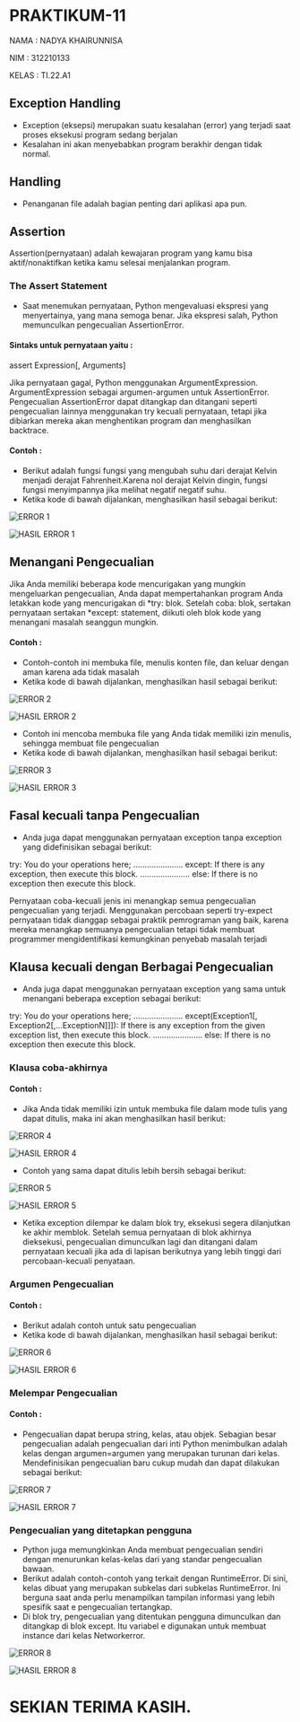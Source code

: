# PRAKTIKUM-11

NAMA    : NADYA KHAIRUNNISA

NIM     : 312210133

KELAS   : TI.22.A1

## Exception Handling
- Exception (eksepsi) merupakan suatu kesalahan (error) yang terjadi saat proses eksekusi program   sedang berjalan
- Kesalahan ini akan menyebabkan program berakhir dengan tidak normal.

## Handling
- Penanganan file adalah bagian penting dari aplikasi apa pun.

## Assertion
Assertion(pernyataan) adalah kewajaran program yang kamu bisa aktif/nonaktifkan ketika kamu selesai menjalankan program.
### The Assert Statement
- Saat menemukan pernyataan, Python mengevaluasi ekspresi yang menyertainya, yang mana semoga benar. Jika ekspresi salah, Python memunculkan pengecualian AssertionError.

#### Sintaks untuk pernyataan yaitu :

assert Expression[, Arguments]

Jika pernyataan gagal, Python menggunakan ArgumentExpression. ArgumentExpression sebagai argumen-argumen untuk AssertionError. 
Pengecualian AssertionError dapat ditangkap dan ditangani seperti pengecualian lainnya menggunakan try kecuali pernyataan, tetapi jika dibiarkan mereka akan menghentikan program dan menghasilkan backtrace.

#### Contoh :
- Berikut adalah fungsi fungsi yang mengubah suhu dari derajat Kelvin menjadi derajat Fahrenheit.Karena nol derajat Kelvin dingin, fungsi fungsi menyimpannya jika melihat negatif negatif suhu.
- Ketika kode di bawah dijalankan, menghasilkan hasil sebagai berikut:

![ERROR 1](https://user-images.githubusercontent.com/115801823/208604341-df020bab-42ed-4dd6-add3-87e33a816ba8.PNG)

![HASIL ERROR 1](https://user-images.githubusercontent.com/115801823/208604420-ed81ef56-43ef-420c-94ab-89cbc3c09c15.PNG)

## Menangani Pengecualian
Jika Anda memiliki beberapa kode mencurigakan yang mungkin mengeluarkan pengecualian, Anda dapat mempertahankan program Anda letakkan kode yang mencurigakan di *try: blok. Setelah coba: blok, sertakan pernyataan sertakan *except: statement, diikuti oleh blok kode yang menangani masalah seanggun mungkin.

#### Contoh :
- Contoh-contoh ini membuka file, menulis konten file, dan keluar dengan aman karena ada tidak masalah
- Ketika kode di bawah dijalankan, menghasilkan hasil sebagai berikut:

![ERROR 2](https://user-images.githubusercontent.com/115801823/208604694-426db412-54a0-434e-b58a-49cfe757d9e5.PNG)

![HASIL ERROR 2](https://user-images.githubusercontent.com/115801823/208604773-77885986-51aa-4693-8b95-93ca77743316.PNG)

- Contoh ini mencoba membuka file yang Anda tidak memiliki izin menulis, sehingga membuat file pengecualian
- Ketika kode di bawah dijalankan, menghasilkan hasil sebagai berikut:

![ERROR 3](https://user-images.githubusercontent.com/115801823/208605653-aeed67d5-eb1d-4cae-9101-5c9846417a4f.PNG)

![HASIL ERROR 3](https://user-images.githubusercontent.com/115801823/208605686-2f15ddb3-1c89-42d6-8369-5ce86d2c36db.PNG)

## Fasal kecuali tanpa Pengecualian
- Anda juga dapat menggunakan pernyataan exception tanpa exception yang didefinisikan sebagai berikut:

try: You do your operations here; ...................... except: If there is any exception, 
then execute this block. ...................... else: If there is no exception then execute this block.

Pernyataan coba-kecuali jenis ini menangkap semua pengecualian pengecualian yang terjadi. Menggunakan percobaan seperti try-expect pernyataan tidak dianggap sebagai praktik pemrograman yang baik, karena mereka menangkap semuanya pengecualian tetapi tidak membuat programmer mengidentifikasi kemungkinan penyebab masalah terjadi

## Klausa kecuali dengan Berbagai Pengecualian
- Anda juga dapat menggunakan pernyataan exception yang sama untuk menangani beberapa exception sebagai berikut:

try: You do your operations here; ...................... except(Exception1[, Exception2[,...ExceptionN]]]): If there is any exception from the given exception list, then execute this block. ...................... else: If there is no exception then execute this block.

### Klausa coba-akhirnya 
#### Contoh :
- Jika Anda tidak memiliki izin untuk membuka file dalam mode tulis yang dapat ditulis, maka ini akan menghasilkan hasil berikut:

![ERROR 4](https://user-images.githubusercontent.com/115801823/208605883-8ace5a62-8696-4fe5-b80d-0fc0a3f90001.PNG)

![HASIL ERROR 4](https://user-images.githubusercontent.com/115801823/208605924-0b157f20-7eb3-4714-840d-a02d9e1404bf.PNG)

- Contoh yang sama dapat ditulis lebih bersih sebagai berikut:

![ERROR 5](https://user-images.githubusercontent.com/115801823/208606005-7a851bc1-3e98-4eb3-97b5-f3eff7e2723e.PNG)

![HASIL ERROR 5](https://user-images.githubusercontent.com/115801823/208606084-5fd5aa75-9198-411a-83fe-830fa7d093c7.PNG)

- Ketika exception dilempar ke dalam blok try, eksekusi segera dilanjutkan ke akhir memblok. Setelah semua pernyataan di blok akhirnya dieksekusi, pengecualian dimunculkan lagi dan ditangani dalam pernyataan kecuali jika ada di lapisan berikutnya yang lebih tinggi dari percobaan-kecuali penyataan.

### Argumen Pengecualian 
#### Contoh :
- Berikut adalah contoh untuk satu pengecualian
- Ketika kode di bawah dijalankan, menghasilkan hasil sebagai berikut:

![ERROR 6](https://user-images.githubusercontent.com/115801823/208606205-2e552431-749d-4b36-b15b-72ec3f37cdaa.PNG)

![HASIL ERROR 6](https://user-images.githubusercontent.com/115801823/208606250-85cea2f7-e46b-4ecd-9817-bdb27f5f378d.PNG)

### Melempar Pengecualian 
#### Contoh :
- Pengecualian dapat berupa string, kelas, atau objek. Sebagian besar pengecualian adalah pengecualian dari inti Python menimbulkan adalah kelas dengan argumen=argumen yang merupakan turunan dari kelas. Mendefinisikan pengecualian baru cukup mudah dan dapat dilakukan sebagai berikut:

![ERROR 7](https://user-images.githubusercontent.com/115801823/208607306-cc142e64-99fa-4495-989e-d564f0f427a2.PNG)

![HASIL ERROR 7](https://user-images.githubusercontent.com/115801823/208607354-3ae3b52a-46ea-48b5-90b0-90d4d826a789.PNG)

### Pengecualian yang ditetapkan pengguna
- Python juga memungkinkan Anda membuat pengecualian sendiri dengan menurunkan kelas-kelas dari yang standar pengecualian bawaan.
- Berikut adalah contoh-contoh yang terkait dengan RuntimeError. Di sini, kelas dibuat yang merupakan subkelas dari subkelas RuntimeError. Ini berguna saat anda perlu menampilkan tampilan informasi yang lebih spesifik saat e pengecualian tertangkap.
- Di blok try, pengecualian yang ditentukan pengguna dimunculkan dan ditangkap di blok except. Itu variabel e digunakan untuk membuat instance dari kelas Networkerror.

![ERROR 8](https://user-images.githubusercontent.com/115801823/208607442-e6b2a824-c627-4ec0-855b-0555ebb4479d.PNG)

![HASIL ERROR 8](https://user-images.githubusercontent.com/115801823/208607489-e22afa55-f783-4e0f-95ec-0b0ed15216f7.PNG)

# SEKIAN TERIMA KASIH.
